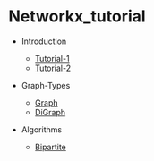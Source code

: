# Networkx_tutorial

- Introduction 
  - [Tutorial-1](https://github.com/ceo21ckim/NetworkX-tutorial/blob/main/1.Introduction/Tutorial-1.ipynb)
  - [Tutorial-2](https://github.com/ceo21ckim/NetworkX-tutorial/blob/main/1.Introduction/Tutorial-2.ipynb)

- Graph-Types
  - [Graph](https://github.com/ceo21ckim/NetworkX-tutorial/blob/main/2.Graph-Types/Graph.ipynb)
  - [DiGraph](https://github.com/ceo21ckim/NetworkX-tutorial/blob/main/2.Graph-Types/DiGraph.ipynb)

- Algorithms
  - [Bipartite](https://github.com/ceo21ckim/NetworkX-tutorial/blob/main/3.Algorithms/Bipartite.ipynb)
